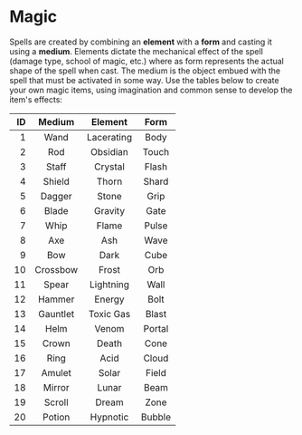 # Magic
Spells are created by combining an **element** with a **form** and casting it using a **medium**. Elements dictate the mechanical effect of the spell (damage type, school of magic, etc.) where as form represents the actual shape of the spell when cast. The medium is the object embued with the spell that must be activated in some way. Use the tables below to create your own magic items, using imagination and common sense to develop the item's effects:

| ID  | Medium   | Element | Form |
| ---:|:--------:|:-------:|:----:|
| 1   | Wand     | Lacerating | Body   |
| 2   | Rod      | Obsidian   | Touch  |
| 3   | Staff    | Crystal    | Flash  |
| 4   | Shield   | Thorn      | Shard  |
| 5   | Dagger   | Stone      | Grip   |
| 6   | Blade    | Gravity    | Gate   |
| 7   | Whip     | Flame      | Pulse  |
| 8   | Axe      | Ash        | Wave   |
| 9   | Bow      | Dark       | Cube   |
| 10  | Crossbow | Frost      | Orb    |
| 11  | Spear    | Lightning  | Wall   |
| 12  | Hammer   | Energy     | Bolt   |
| 13  | Gauntlet | Toxic Gas  | Blast  |
| 14  | Helm     | Venom      | Portal |
| 15  | Crown    | Death      | Cone   |
| 16  | Ring     | Acid       | Cloud  |
| 17  | Amulet   | Solar      | Field  |
| 18  | Mirror   | Lunar      | Beam   |
| 19  | Scroll   | Dream      | Zone   |
| 20  | Potion   | Hypnotic   | Bubble |
